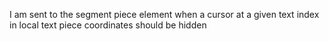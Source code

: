 I am sent to the segment piece element when a cursor at a given text index in local text piece coordinates should be hidden